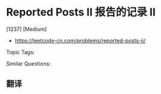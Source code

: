 # Reported Posts II 报告的记录 II

[1237] [Medium]

- https://leetcode-cn.com/problems/reported-posts-ii/

Topic Tags:

Similar Questions:

## 翻译
